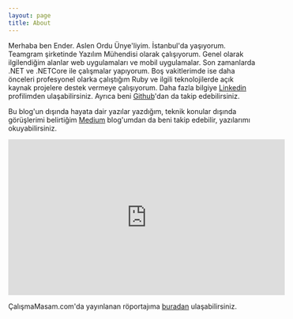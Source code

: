 ```yaml
---
layout: page
title: About
---
```


<p class="message">
  Merhaba ben Ender. Aslen Ordu Ünye'liyim. İstanbul'da yaşıyorum. Teamgram şirketinde Yazılım Mühendisi olarak
  çalışıyorum. Genel olarak ilgilendiğim alanlar web uygulamaları ve mobil uygulamalar. Son zamanlarda .NET ve
  .NETCore ile çalışmalar yapıyorum. Boş vakitlerimde ise daha önceleri profesyonel olarka çalıştığım Ruby ve
  ilgili teknolojilerde açık kaynak projelere destek vermeye çalışıyorum. Daha fazla bilgiye
  <a href="https://www.linkedin.com/in/enderahmetyurt/">Linkedin</a>
  profilimden ulaşabilirsiniz. Ayrıca beni <a href="https://github.com/enderahmetyurt">Github</a>'dan da
  takip edebilirsiniz.
</p>

<p class="message">
  Bu blog'un dışında hayata dair yazılar yazdığım, teknik konular dışında görüşlerimi belirtiğim
  <a href="https://medium.com/@ndrx">Medium</a> blog'umdan da
  beni takip edebilir, yazılarımı okuyabilirsiniz.
</p>

<p class="message" style="text-align: center;">
  <iframe width="560" height="315" src="https://www.youtube.com/embed/cBdwlPcjzjQ" frameborder="0" allow="autoplay; encrypted-media" allowfullscreen></iframe>
</p>

<p>
  ÇalışmaMasam.com'da yayınlanan röportajıma <a href="https://calismamasam.com/ender-ahmet-yurt">buradan</a>
  ulaşabilirsiniz.
</p>